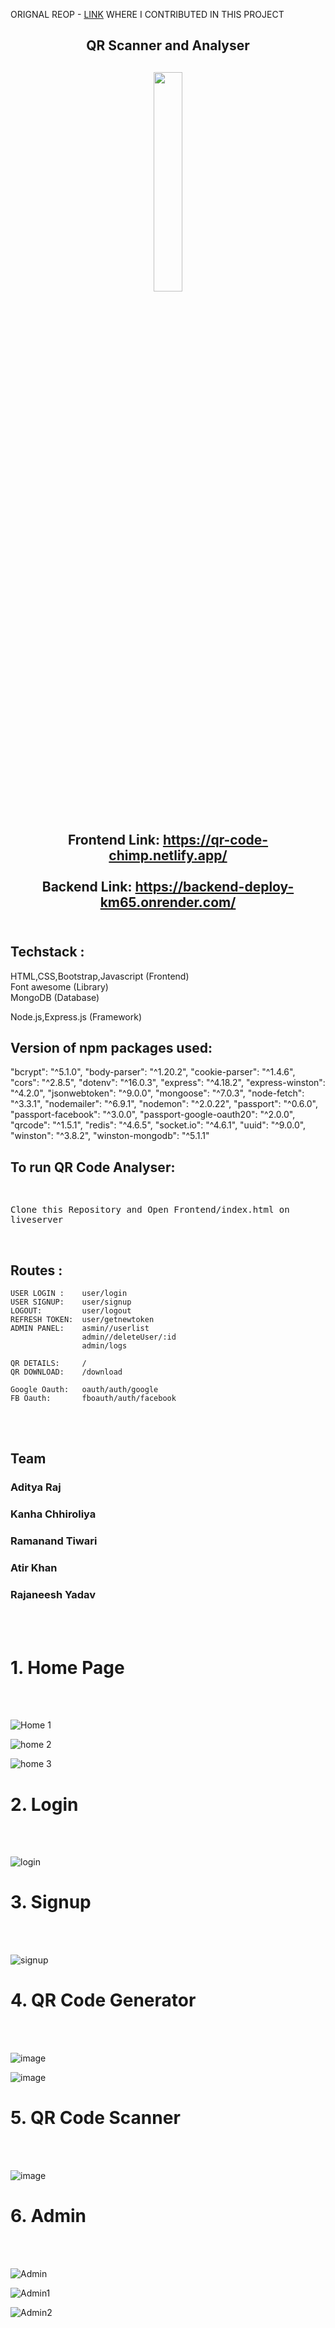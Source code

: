  ORIGNAL REOP - [LINK](https://github.com/adityagithubraj/-direful-order-8525) WHERE I CONTRIBUTED IN THIS PROJECT 

<div align="center" > 
<h2>QR Scanner and Analyser<h2>

<img width="30%" src="https://github.com/adityagithubraj/-direful-order-8525/blob/main/Frontend/Images/qrlogo.png"><br><br>




Frontend Link: https://qr-code-chimp.netlify.app/ <br> <br>
Backend Link: https://backend-deploy-km65.onrender.com/ <br> <br>
</div>

<h2>Techstack : </h2>
HTML,CSS,Bootstrap,Javascript (Frontend) <br>
Font awesome (Library) <br>
MongoDB (Database) <br>
    
Node.js,Express.js (Framework) <br>
<h2>Version of npm packages used:</h2>
    "bcrypt": "^5.1.0",
    "body-parser": "^1.20.2",
    "cookie-parser": "^1.4.6",
    "cors": "^2.8.5",
    "dotenv": "^16.0.3",
    "express": "^4.18.2",
    "express-winston": "^4.2.0",
    "jsonwebtoken": "^9.0.0",
    "mongoose": "^7.0.3",
    "node-fetch": "^3.3.1",
    "nodemailer": "^6.9.1",
    "nodemon": "^2.0.22",
    "passport": "^0.6.0",
    "passport-facebook": "^3.0.0",
    "passport-google-oauth20": "^2.0.0",
    "qrcode": "^1.5.1",
    "redis": "^4.6.5",
    "socket.io": "^4.6.1",
    "uuid": "^9.0.0",
    "winston": "^3.8.2",
    "winston-mongodb": "^5.1.1"

<h2>To run QR Code Analyser: </h2>
<kbd><br>
<p style=border:"thin" >Clone this Repository and Open Frontend/index.html on liveserver</p>
</kbd>
    <br>
    <h2>Routes : </h2>
    
    USER LOGIN :    user/login
    USER SIGNUP:    user/signup
    LOGOUT:         user/logout
    REFRESH TOKEN:  user/getnewtoken
    ADMIN PANEL:    asmin//userlist
                    admin//deleteUser/:id
                    admin/logs
    
    QR DETAILS:     /
    QR DOWNLOAD:    /download
    
    Google Oauth:   oauth/auth/google
    FB Oauth:       fboauth/auth/facebook
    
   <br><br>
   <h2>Team</h2>
   <h3>Aditya Raj</h3>
   <h3>Kanha Chhiroliya</h3>
   <h3>Ramanand Tiwari</h3>
   <h3>Atir Khan</h3>
   <h3>Rajaneesh Yadav</h3>
   <br><br>
   


    
  <h1>1.  Home Page  </h1><br><br>
  
![Home 1](https://github.com/adityagithubraj/-direful-order-8525/blob/main/Frontend/Images/Screenshot%20(586).png)

  ![home 2](https://github.com/adityagithubraj/-direful-order-8525/blob/main/Frontend/Images/Screenshot%20(587).png)

  ![home 3](https://github.com/adityagithubraj/-direful-order-8525/blob/main/Frontend/Images/Screenshot%20(588).png)

  <h1>2. Login  </h1>
  <br><br>
  
  ![login](https://github.com/adityagithubraj/-direful-order-8525/blob/main/Frontend/Images/Screenshot%20(589).png)
  
  <h1>3. Signup  </h1>
  <br><br>
  
  ![signup](https://github.com/adityagithubraj/-direful-order-8525/blob/main/Frontend/Images/Screenshot%20(590).png)
  
  <h1>4. QR Code Generator  </h1>
  <br><br>
  
  ![image](https://github.com/adityagithubraj/-direful-order-8525/blob/main/Frontend/Images/Screenshot%20(591).png)

  ![image](https://github.com/adityagithubraj/-direful-order-8525/blob/main/Frontend/Images/Screenshot%20(592).png)

  <h1>5. QR Code Scanner  </h1>
  <br><br>
  
  ![image]()
  
  <h1>6. Admin  </h1>
  <br><br>
  
  ![Admin](https://github.com/adityagithubraj/-direful-order-8525/blob/main/Frontend/Images/admin-dashboard.png)
  
  ![Admin1](https://github.com/adityagithubraj/-direful-order-8525/blob/main/Frontend/Images/admin-users.png)
  
  ![Admin2](https://github.com/adityagithubraj/-direful-order-8525/blob/main/Frontend/Images/admin-logs.png)
  
  






